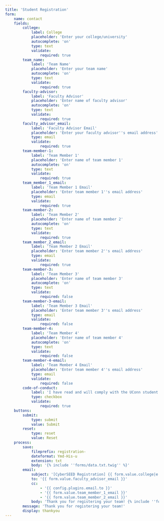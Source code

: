 ```yaml
---
title: 'Student Registration'
form:
    name: contact
    fields:
        college:
            label: College
            placeholder: 'Enter your college/university'
            autocomplete: 'on'
            type: text
            validate:
                required: true
        team_name:
            label: 'Team Name'
            placeholder: 'Enter your team name'
            autocomplete: 'on'
            type: text
            validate:
                required: true
        faculty-advisor:
            label: 'Faculty Advisor'
            placeholder: 'Enter name of faculty advisor'
            autocomplete: 'on'
            type: text
            validate:
                required: true
        faculty_advisor_email:
            label: 'Faculty Advisor Email'
            placeholder: 'Enter your faculty advisor''s email address'
            type: email
            validate:
                required: true
        team-member-1:
            label: 'Team Member 1'
            placeholder: 'Enter name of team member 1'
            autocomplete: 'on'
            type: text
            validate:
                required: true
        team_member_1_email:
            label: 'Team Member 1 Email'
            placeholder: 'Enter team member 1''s email address'
            type: email
            validate:
                required: true
        team-member-2:
            label: 'Team Member 2'
            placeholder: 'Enter name of team member 2'
            autocomplete: 'on'
            type: text
            validate:
                required: true
        team_member_2_email:
            label: 'Team Member 2 Email'
            placeholder: 'Enter team member 2''s email address'
            type: email
            validate:
                required: true
        team-member-3:
            label: 'Team Member 3'
            placeholder: 'Enter name of team member 3'
            autocomplete: 'on'
            type: text
            validate:
                required: false
        team-member-3-email:
            label: 'Team Member 3 Email'
            placeholder: 'Enter team member 3''s email address'
            type: email
            validate:
                required: false
        team-member-4:
            label: 'Team Member 4'
            placeholder: 'Enter name of team member 4'
            autocomplete: 'on'
            type: text
            validate:
                required: false
        team-member-4-email:
            label: 'Team Member 4 Email'
            placeholder: 'Enter team member 4''s email address'
            type: email
            validate:
                required: false
        code-of-conduct:
            label: 'I have read and will comply with the UConn student code of conduct guidelines'
            type: checkbox
            validate:
                required: true
    buttons:
        submit:
            type: submit
            value: Submit
        reset:
            type: reset
            value: Reset
    process:
        save:
            fileprefix: registration-
            dateformat: Ymd-His-u
            extension: txt
            body: '{% include ''forms/data.txt.twig'' %}'
        email:
            subject: '[CyberSEED Registration] {{ form.value.college|e }} {{ form.value.team_name|e }}'
            to: '{{ form.value.faculty_advisor_email }}'
            cc:
                - '{{ config.plugins.email.to }}'
                - '{{ form.value.team_member_1_email }}'
                - '{{ form.value.team_member_2_email }}'
            body: 'Thank you for registering your team! {% include ''forms/data.html.twig'' %}'
        message: 'Thank you for registering your team!'
        display: thankyou
---
```


